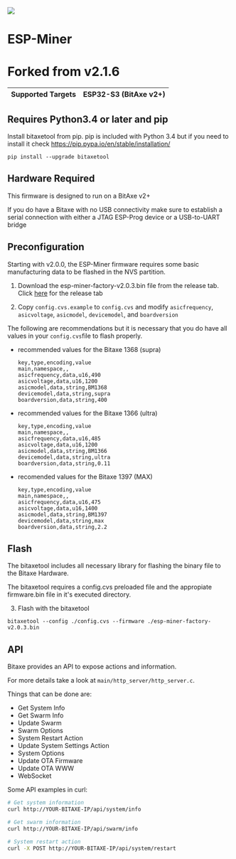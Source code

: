 [![](https://dcbadge.vercel.app/api/server/3E8ca2dkcC)](https://discord.gg/3E8ca2dkcC)

# ESP-Miner
# Forked from v2.1.6

| Supported Targets | ESP32-S3 (BitAxe v2+) |
| ----------------- | --------------------- |

## Requires Python3.4 or later and pip

Install bitaxetool from pip. pip is included with Python 3.4 but if you need to install it check <https://pip.pypa.io/en/stable/installation/>

```
pip install --upgrade bitaxetool
```

## Hardware Required

This firmware is designed to run on a BitAxe v2+

If you do have a Bitaxe with no USB connectivity make sure to establish a serial connection with either a JTAG ESP-Prog device or a USB-to-UART bridge

## Preconfiguration

Starting with v2.0.0, the ESP-Miner firmware requires some basic manufacturing data to be flashed in the NVS partition.

1. Download the esp-miner-factory-v2.0.3.bin file from the release tab.
   Click [here](https://github.com/skot/ESP-Miner/releases) for the release tab

2. Copy `config.cvs.example` to `config.cvs` and modify `asicfrequency`, `asicvoltage`, `asicmodel`, `devicemodel`, and `boardversion`

The following are recommendations but it is necessary that you do have all values in your `config.cvs`file to flash properly.

- recommended values for the Bitaxe 1368 (supra)

  ```
  key,type,encoding,value
  main,namespace,,
  asicfrequency,data,u16,490
  asicvoltage,data,u16,1200
  asicmodel,data,string,BM1368
  devicemodel,data,string,supra
  boardversion,data,string,400
  ```

- recommended values for the Bitaxe 1366 (ultra)

  ```
  key,type,encoding,value
  main,namespace,,
  asicfrequency,data,u16,485
  asicvoltage,data,u16,1200
  asicmodel,data,string,BM1366
  devicemodel,data,string,ultra
  boardversion,data,string,0.11
  ```

- recomended values for the Bitaxe 1397 (MAX)

  ```
  key,type,encoding,value
  main,namespace,,
  asicfrequency,data,u16,475
  asicvoltage,data,u16,1400
  asicmodel,data,string,BM1397
  devicemodel,data,string,max
  boardversion,data,string,2.2
  ```

## Flash

The bitaxetool includes all necessary library for flashing the binary file to the Bitaxe Hardware.

The bitaxetool requires a config.cvs preloaded file and the appropiate firmware.bin file in it's executed directory.

3. Flash with the bitaxetool

```
bitaxetool --config ./config.cvs --firmware ./esp-miner-factory-v2.0.3.bin
```

## API
Bitaxe provides an API to expose actions and information.

For more details take a look at `main/http_server/http_server.c`.

Things that can be done are:
  
  - Get System Info
  - Get Swarm Info
  - Update Swarm
  - Swarm Options
  - System Restart Action
  - Update System Settings Action
  - System Options
  - Update OTA Firmware
  - Update OTA WWW
  - WebSocket

Some API examples in curl:
  ```bash
  # Get system information
  curl http://YOUR-BITAXE-IP/api/system/info
  ```
  ```bash
  # Get swarm information
  curl http://YOUR-BITAXE-IP/api/swarm/info
  ```
  ```bash
  # System restart action
  curl -X POST http://YOUR-BITAXE-IP/api/system/restart
  ```